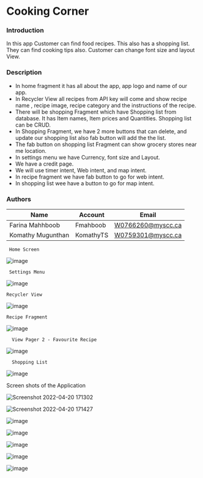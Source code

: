 # **Cooking Corner**

### Introduction
In this app Customer can find food recipes. This also has a shopping list. They can find cooking tips also. Customer can change font size and layout View.

### Description
*	In home fragment it has all about the app, app logo and name of our app.
*	In Recycler View all recipes from API key will come and show recipe name , recipe image, recipe category and the instructions of the recipe.
*	There will be shopping Fragment which have Shopping list from database. It has Item names, Item prices and Quantities. Shopping list can be CRUD.
*	In Shopping Fragment, we have 2 more buttons that can delete, and update our shopping list also fab button will add the the list. 
*	The fab button on shopping list Fragment can show grocery stores near me location.
*	In settings menu we have Currency, font size and Layout.
*	We have a credit page.
*	We will use timer intent, Web intent, and map intent.
*	In recipe fragment we have fab button to go for web intent.
*	In shopping list wee have a button to go for map intent.



### Authors

| 		Name          |     Account |      Email         |
| ----------------  | ------------| ------------------ |
| Farina Mahhboob   | Fmahboob    | W0766260@myscc.ca
| Komathy Mugunthan | KomathyTS   | W0759301@myscc.ca


     Home Screen
 
![image](https://user-images.githubusercontent.com/91429784/156242035-9fe52012-185f-4bcd-85ea-a07960518bf1.png)

     Settings Menu

![image](https://user-images.githubusercontent.com/91429784/156242092-e25237e8-4b99-47e7-b1b1-38f3de3c3c75.png)


    Recycler View       
    
![image](https://user-images.githubusercontent.com/91429784/156243117-7c1f27d1-dd0c-4fc6-9ad9-ef11d5567791.png)

    Recipe Fragment
    
![image](https://user-images.githubusercontent.com/91429784/156243270-655f0221-9e85-4c24-9e18-b3dfd5d1ea60.png)

      View Pager 2 - Favourite Recipe

![image](https://user-images.githubusercontent.com/91429784/156243397-477162c5-10d2-47fd-8458-edc46373f848.png)

      Shopping List
![image](https://user-images.githubusercontent.com/91429784/156243458-61bc5e11-db01-493c-82ab-f44316137b26.png)



Screen shots of the Application

![Screenshot 2022-04-20 171302](https://user-images.githubusercontent.com/91429784/164325429-95a825c4-e7da-4821-8519-b797ae975064.png)


![Screenshot 2022-04-20 171427](https://user-images.githubusercontent.com/91429784/164325578-63594387-9d5c-4051-a101-da70b4d95c7b.png)


![image](https://user-images.githubusercontent.com/91429784/164325659-d6d75763-410f-4e82-a2d9-5474ba4c5601.png)


![image](https://user-images.githubusercontent.com/91429784/164325873-2a95049e-daa8-49da-952b-fa3447d6a020.png)

![image](https://user-images.githubusercontent.com/91429784/164325914-478a908c-0c05-4707-9dfa-240bd432bb55.png)

![image](https://user-images.githubusercontent.com/91429784/164325950-b3be2bec-e4c3-4f2c-a8c4-89e6d68de63e.png)


![image](https://user-images.githubusercontent.com/91429784/163279332-05c94990-30cb-4432-8eca-dc6ff25bb786.png)



